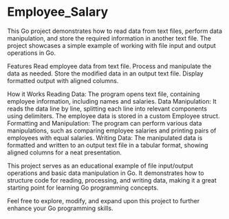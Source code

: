 # Employee_Salary
This Go project demonstrates how to read data from text files, perform data manipulation, and store the required information in another text file. 
The project showcases a simple example of working with file input and output operations in Go.

Features
Read employee data from text file.
Process and manipulate the data as needed.
Store the modified data in an output text file.
Display formatted output with aligned columns.

How it Works
Reading Data: The program opens text file, containing employee information, including names and salaries.
Data Manipulation: It reads the data line by line, splitting each line into relevant components using delimiters. The employee data is stored in a custom Employee struct.
Formatting and Manipulation: The program can perform various data manipulations, such as comparing employee salaries and printing pairs of employees with equal salaries.
Writing Data: The manipulated data is formatted and written to an output text file in a tabular format, showing aligned columns for a neat presentation.

This project serves as an educational example of file input/output operations and basic data manipulation in Go. 
It demonstrates how to structure code for reading, processing, and writing data, making it a great starting point for learning Go programming concepts.

Feel free to explore, modify, and expand upon this project to further enhance your Go programming skills.

